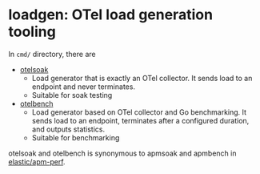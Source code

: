 # loadgen: OTel load generation tooling

In `cmd/` directory, there are
- [otelsoak](./otelsoak/README.md)
    - Load generator that is exactly an OTel collector. It sends load to an endpoint and never terminates.
    - Suitable for soak testing
- [otelbench](./otelbench/README.md)
    - Load generator based on OTel collector and Go benchmarking. It sends load to an endpoint, terminates after a configured duration, and outputs statistics.
    - Suitable for benchmarking

otelsoak and otelbench is synonymous to apmsoak and apmbench in [elastic/apm-perf](https://github.com/elastic/apm-perf).
